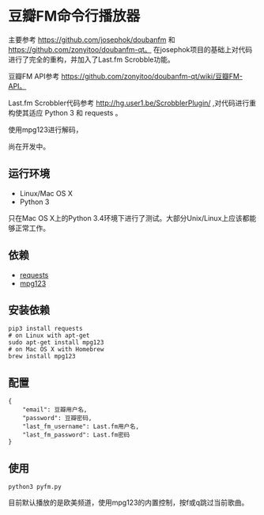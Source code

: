 豆瓣FM命令行播放器
==================

主要参考 https://github.com/josephok/doubanfm 和 https://github.com/zonyitoo/doubanfm-qt。 在josephok项目的基础上对代码进行了完全的重构，并加入了Last.fm Scrobble功能。

豆瓣FM API参考 https://github.com/zonyitoo/doubanfm-qt/wiki/豆瓣FM-API。

Last.fm Scrobbler代码参考 http://hg.user1.be/ScrobblerPlugin/ ,对代码进行重构使其适应 Python 3 和 requests 。

使用mpg123进行解码，

尚在开发中。



## 运行环境

* Linux/Mac OS X
* Python 3

只在Mac OS X上的Python 3.4环境下进行了测试。大部分Unix/Linux上应该都能够正常工作。

## 依赖

* [requests](https://github.com/kennethreitz/requests)
* [mpg123](http://www.mpg123.de)

## 安装依赖

    pip3 install requests
    # on Linux with apt-get
    sudo apt-get install mpg123
    # on Mac OS X with Homebrew
    brew install mpg123

## 配置
    {
        "email": 豆瓣用户名,
        "password": 豆瓣密码,
        "last_fm_username": Last.fm用户名,
        "last_fm_password": Last.fm密码
    }

## 使用

    python3 pyfm.py

目前默认播放的是欧美频道，使用mpg123的内置控制，按f或q跳过当前歌曲。
